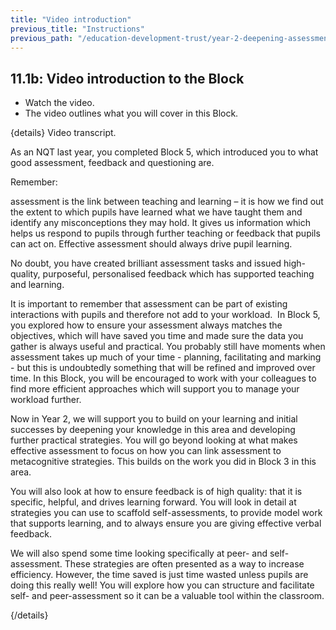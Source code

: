 ```yaml
---
title: "Video introduction"
previous_title: "Instructions"
previous_path: "/education-development-trust/year-2-deepening-assessment-feedback-and-questioning/intro-ect-instructions"
---
```


## 11.1b: Video introduction to the Block

- Watch the video.
- The video outlines what you will cover in this Block.

{details}
Video transcript.


  As an NQT last year, you completed Block 5, which introduced you to what good
  assessment, feedback and questioning are.

Remember: 

  assessment is the link between teaching and learning – it is how we find out
  the extent to which pupils have learned what we have taught them and identify
  any misconceptions they may hold. It gives us information which helps us
  respond to pupils through further teaching or feedback that pupils can act on.
  Effective assessment should always drive pupil learning.



  No doubt, you have created brilliant assessment tasks and issued high-quality,
  purposeful, personalised feedback which has supported teaching and learning.



  It is important to remember that assessment can be part of existing
  interactions with pupils and therefore not add to your workload.  In Block 5,
  you explored how to ensure your assessment always matches the objectives,
  which will have saved you time and made sure the data you gather is always
  useful and practical. You probably still have moments when assessment takes up
  much of your time - planning, facilitating and marking - but this is
  undoubtedly something that will be refined and improved over time. In this
  Block, you will be encouraged to work with your colleagues to find more
  efficient approaches which will support you to manage your workload further. 



  Now in Year 2, we will support you to build on your learning and initial
  successes by deepening your knowledge in this area and developing further
  practical strategies. You will go beyond looking at what makes effective
  assessment to focus on how you can link assessment to metacognitive
  strategies. This builds on the work you did in Block 3 in this area. 



  You will also look at how to ensure feedback is of high quality: that it is
  specific, helpful, and drives learning forward. You will look in detail at
  strategies you can use to scaffold self-assessments, to provide model work
  that supports learning, and to always ensure you are giving effective verbal
  feedback. 



  We will also spend some time looking specifically at peer- and
  self-assessment. These strategies are often presented as a way to increase
  efficiency. However, the time saved is just time wasted unless pupils are
  doing this really well! You will explore how you can structure and facilitate
  self- and peer-assessment so it can be a valuable tool within the classroom.

 {/details}

